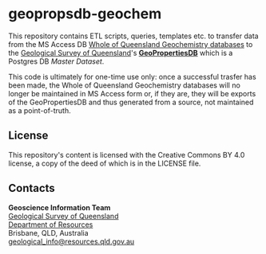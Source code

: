# geopropsdb-geochem

This repository contains ETL scripts, queries, templates etc. to transfer data from the MS Access DB [Whole of Queensland Geochemistry databases](https://geoscience.data.qld.gov.au/data/geochemistry/whole-of-queensland-geochemistry-databases) to the [Geological Survey of Queensland](https://www.business.qld.gov.au/industries/mining-energy-water/resources/geoscience-information/gsq)'s **[GeoPropertiesDB](https://github.com/geological-survey-of-queensland/geological-properties-database)** which is a Postgres DB _Master Dataset_.

This code is ultimately for one-time use only: once a successful trasfer has been made, the Whole of Queensland Geochemistry databases will no longer be maintained in MS Access form or, if they are, they will be exports of the GeoPropertiesDB and thus generated from a source, not maintained as a point-of-truth.

## License

This repository's content is licensed with the Creative Commons BY 4.0 license, a copy of the deed of which is in the LICENSE file.

## Contacts

**Geoscience Information Team**  
[Geological Survey of Queensland](https://www.business.qld.gov.au/industries/mining-energy-water/resources/geoscience-information/gsq)  
[Department of Resources](https://www.resources.qld.gov.au/)  
Brisbane, QLD, Australia  
<geological_info@resources.qld.gov.au>
